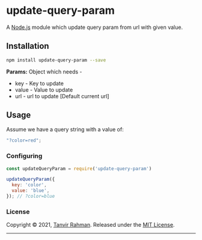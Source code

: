 # update-query-param

A [Node.js](https://nodejs.org/) module which update query param from url with given value.

## Installation

```bash
npm install update-query-param --save
```

**Params:**
Object which needs -
* key - Key to update
* value - Value to update
* url - url to update [Default current url]

## Usage

Assume we have a query string with a value of:

```javascript
"?color=red";
```

### Configuring

```javascript
const updateQueryParam = require('update-query-param')

updateQueryParam({ 
  key: 'color',
  value: 'blue',
}); // ?color=blue
```

### License

Copyright © 2021, [Tanvir Rahman](https://github.com/Tanvir-rahman).
Released under the [MIT License](LICENSE).

***
